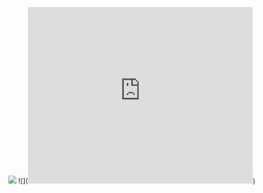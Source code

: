 ![](https://i.pinimg.com/originals/9f/e2/26/9fe226c2d057df591bf298551ffd3410.gif)
![](<iframe src="https://assets.pinterest.com/ext/embed.html?id=188306828163463819" height="354" width="450" frameborder="0" scrolling="no" ></iframe>)
